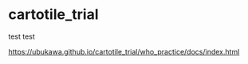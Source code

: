 # cartotile_trial
test test


https://ubukawa.github.io/cartotile_trial/who_practice/docs/index.html  

